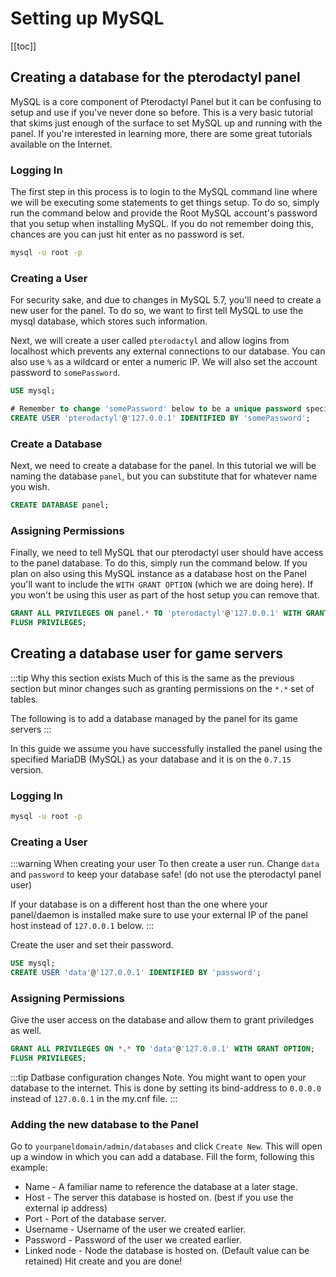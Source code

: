 # Setting up MySQL
[[toc]]


## Creating a database for the pterodactyl panel
MySQL is a core component of Pterodactyl Panel but it can be confusing to setup and use if you've never done so before.
This is a very basic tutorial that skims just enough of the surface to set MySQL up and running with the panel.
If you're interested in learning more, there are some great tutorials available on the Internet.

### Logging In
The first step in this process is to login to the MySQL command line where we will be executing some statements to get
things setup. To do so, simply run the command below and provide the Root MySQL account's password that you setup when
installing MySQL. If you do not remember doing this, chances are you can just hit enter as no password is set.

``` bash
mysql -u root -p
```

### Creating a User
For security sake, and due to changes in MySQL 5.7, you'll need to create a new user for the panel. To do so, we want
to first tell MySQL to use the mysql database, which stores such information.

Next, we will create a user called `pterodactyl` and allow logins from localhost which prevents any external connections
to our database. You can also use `%` as a wildcard or enter a numeric IP. We will also set the account password
to `somePassword`.

``` sql
USE mysql;

# Remember to change 'somePassword' below to be a unique password specific to this account.
CREATE USER 'pterodactyl'@'127.0.0.1' IDENTIFIED BY 'somePassword';
```

### Create a Database
Next, we need to create a database for the panel. In this tutorial we will be naming the database `panel`, but you can
substitute that for whatever name you wish.

``` sql
CREATE DATABASE panel;
```

### Assigning Permissions
Finally, we need to tell MySQL that our pterodactyl user should have access to the panel database. To do this, simply
run the command below. If you plan on also using this MySQL instance as a database host on the Panel you'll want to
include the `WITH GRANT OPTION` (which we are doing here). If you won't be using this user as part of the host setup
you can remove that.

``` sql
GRANT ALL PRIVILEGES ON panel.* TO 'pterodactyl'@'127.0.0.1' WITH GRANT OPTION;
FLUSH PRIVILEGES;
```

## Creating a database user for game servers
:::tip Why this section exists
Much of this is the same as the previous section but minor changes such as granting permissions on the `*.*` set of tables.

The following is to add a database managed by the panel for its game servers
:::

In this guide we assume you have successfully installed the panel using the specified MariaDB (MySQL) as your database and it is on the `0.7.15` version.

### Logging In

``` bash
mysql -u root -p
```

### Creating a User

:::warning When creating your user
To then create a user run. Change `data` and `password` to keep your database safe! (do not use the pterodactyl panel user)

If your database is on a different host than the one where your panel/daemon is installed make sure to use your external IP of the panel host instead of `127.0.0.1` below.
:::

Create the user and set their password.

```sql
USE mysql;
CREATE USER 'data'@'127.0.0.1' IDENTIFIED BY 'password';
```

### Assigning Permissions

Give the user access on the database and allow them to grant priviledges as well.

```sql
GRANT ALL PRIVILEGES ON *.* TO 'data'@'127.0.0.1' WITH GRANT OPTION;
FLUSH PRIVILEGES;
```

:::tip Datbase configuration changes
Note. You might want to open your database to the internet. This is done by setting its bind-address to `0.0.0.0` instead of `127.0.0.1` in the my.cnf file.
:::

### Adding the new database to the Panel
Go to `yourpaneldomain/admin/databases` and click `Create New`. This will open up a window in which you can add a database.
Fill the form, following this example:
- Name - A familiar name to reference the database at a later stage.
- Host - The server this database is hosted on. (best if you use the external ip address)
- Port - Port of the database server.
- Username - Username of the user we created earlier.
- Password - Password of the user we created earlier.
- Linked node - Node the database is hosted on. (Default value can be retained)
Hit create and you are done!